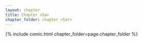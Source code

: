 ```yaml
---
layout: chapter
title: Chapter <5a>
chapter_folder: chapter_<5ar>
---
```


{% include comic.html chapter_folder=page.chapter_folder %}
